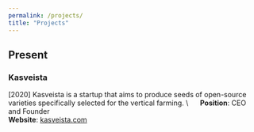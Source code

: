 ```yaml
---
permalink: /projects/
title: "Projects"
---
```

## Present
### Kasveista
[2020]  Kasveista is a startup that aims to produce seeds of open-source varieties specifically selected for the vertical farming. \ 
        &nbsp;&nbsp;&nbsp;&nbsp; **Position**: CEO and Founder \
        **Website**: [kasveista.com](https://www.kasveista.com)
        
      

